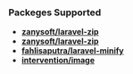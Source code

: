 
### Packeges Supported

- **[zanysoft/laravel-zip](https://github.com/zanysoft/laravel-zip)**
- **[zanysoft/laravel-zip](https://github.com/zanysoft/laravel-zip)**
- **[fahlisaputra/laravel-minify](https://github.com/fahlisaputra/laravel-minify)**
- **[intervention/image](https://image.intervention.io/v3/basics/image-output)**
